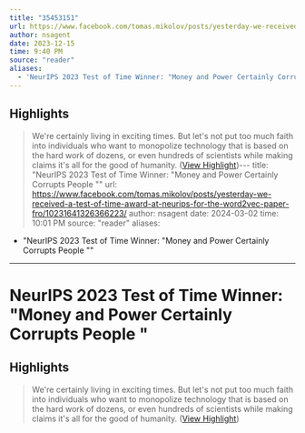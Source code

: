 ```yaml
---
title: "35453151"
url: https://www.facebook.com/tomas.mikolov/posts/yesterday-we-received-a-test-of-time-award-at-neurips-for-the-word2vec-paper-fro/10231641326366223/
author: nsagent
date: 2023-12-15
time: 9:40 PM
source: "reader"
aliases:
  - 'NeurIPS 2023 Test of Time Winner: "Money and Power Certainly Corrupts People "'
---
```

## Highlights
> We're certainly living in exciting times. But let's not put too much faith into individuals who want to monopolize technology that is based on the hard work of dozens, or even hundreds of scientists while making claims it's all for the good of humanity. ([View Highlight](https://read.readwise.io/read/01hhqg26yt7xk53adw52r0khkd))---
title: "NeurIPS 2023 Test of Time Winner: "Money and Power Certainly Corrupts People ""
url: https://www.facebook.com/tomas.mikolov/posts/yesterday-we-received-a-test-of-time-award-at-neurips-for-the-word2vec-paper-fro/10231641326366223/
author: nsagent
date: 2024-03-02
time: 10:01 PM
source: "reader"
aliases:
  - "NeurIPS 2023 Test of Time Winner: "Money and Power Certainly Corrupts People ""
---
# NeurIPS 2023 Test of Time Winner: "Money and Power Certainly Corrupts People "

## Highlights
> We're certainly living in exciting times. But let's not put too much faith into individuals who want to monopolize technology that is based on the hard work of dozens, or even hundreds of scientists while making claims it's all for the good of humanity. ([View Highlight](https://read.readwise.io/read/01hhqg26yt7xk53adw52r0khkd))


